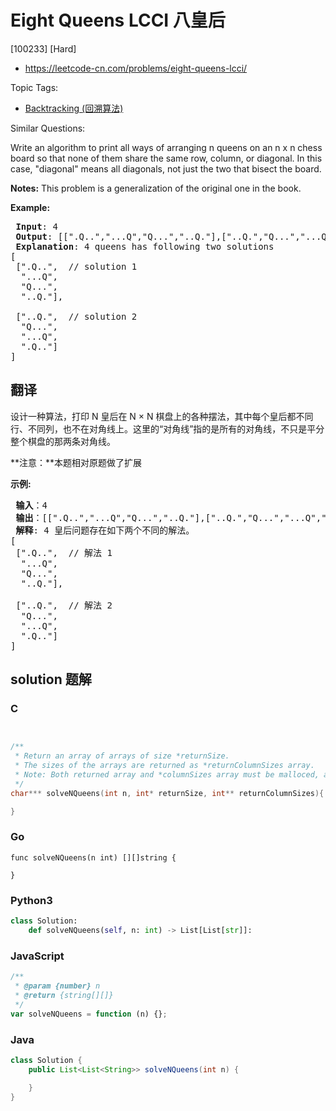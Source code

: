 # Eight Queens LCCI 八皇后

[100233] [Hard]

- https://leetcode-cn.com/problems/eight-queens-lcci/

Topic Tags:

- [Backtracking (回溯算法)](https://leetcode-cn.com/tag/backtracking/)

Similar Questions:

Write an algorithm to print all ways of arranging n queens on an n x n chess board so that none of them share the same row, column, or diagonal. In this case, "diagonal" means all diagonals, not just the two that bisect the board.

**Notes:** This problem is a generalization of the original one in the book.

**Example:**

<pre><strong> Input</strong>: 4
<strong> Output</strong>: [[".Q..","...Q","Q...","..Q."],["..Q.","Q...","...Q",".Q.."]]
<strong> Explanation</strong>: 4 queens has following two solutions
[
&nbsp;[".Q..", &nbsp;// solution 1
&nbsp; "...Q",
&nbsp; "Q...",
&nbsp; "..Q."],

&nbsp;["..Q.", &nbsp;// solution 2
&nbsp; "Q...",
&nbsp; "...Q",
&nbsp; ".Q.."]
]
</pre>

## 翻译

设计一种算法，打印 N 皇后在 N × N 棋盘上的各种摆法，其中每个皇后都不同行、不同列，也不在对角线上。这里的“对角线”指的是所有的对角线，不只是平分整个棋盘的那两条对角线。

**注意：**本题相对原题做了扩展

**示例:**

<pre><strong> 输入</strong>：4
<strong> 输出</strong>：[[".Q..","...Q","Q...","..Q."],["..Q.","Q...","...Q",".Q.."]]
<strong> 解释</strong>: 4 皇后问题存在如下两个不同的解法。
[
&nbsp;[".Q..", &nbsp;// 解法 1
&nbsp; "...Q",
&nbsp; "Q...",
&nbsp; "..Q."],

&nbsp;["..Q.", &nbsp;// 解法 2
&nbsp; "Q...",
&nbsp; "...Q",
&nbsp; ".Q.."]
]
</pre>

## solution 题解

### C

```c


/**
 * Return an array of arrays of size *returnSize.
 * The sizes of the arrays are returned as *returnColumnSizes array.
 * Note: Both returned array and *columnSizes array must be malloced, assume caller calls free().
 */
char*** solveNQueens(int n, int* returnSize, int** returnColumnSizes){

}


```

### Go

```golang
func solveNQueens(n int) [][]string {

}
```

### Python3

```python
class Solution:
    def solveNQueens(self, n: int) -> List[List[str]]:
```

### JavaScript

```javascript
/**
 * @param {number} n
 * @return {string[][]}
 */
var solveNQueens = function (n) {};
```

### Java

```java
class Solution {
    public List<List<String>> solveNQueens(int n) {

    }
}
```
